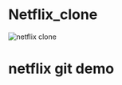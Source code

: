 # Netflix_clone
![netflix clone](https://github.com/Rakesh-Rosh/Bharat_Intern-task-2-Netflix_clone/assets/109000987/77468513-76bf-4d9d-b7e1-e9a960137c13)


# netflix git demo